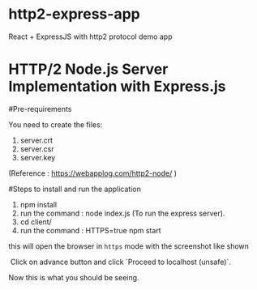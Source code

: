 # http2-express-app
React + ExpressJS with http2 protocol demo app


# HTTP/2 Node.js Server Implementation with Express.js

#Pre-requirements

You need to create the files:
1. server.crt
2. server.csr
3. server.key

(Reference : https://webapplog.com/http2-node/ ) 

#Steps to install and run the application
1. npm install 
2. run the command : node index.js (To run the express server).
3. cd client/
4. run the command : HTTPS=true npm start

this will open the browser in `https` mode with the screenshot like shown

<img />
Click on advance button and click `Proceed to localhost (unsafe)`.

Now this is what you should be seeing.
<img />








